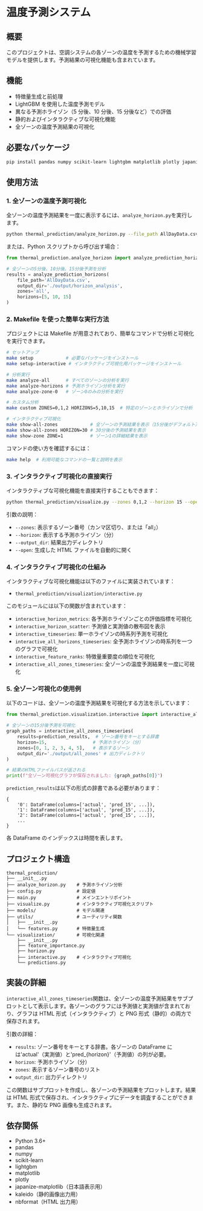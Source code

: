 # 温度予測システム

## 概要

このプロジェクトは、空調システムの各ゾーンの温度を予測するための機械学習モデルを提供します。予測結果の可視化機能も含まれています。

## 機能

- 特徴量生成と前処理
- LightGBM を使用した温度予測モデル
- 異なる予測ホライゾン（5 分後、10 分後、15 分後など）での評価
- 静的およびインタラクティブな可視化機能
- 全ゾーンの温度予測結果の可視化

## 必要なパッケージ

```bash
pip install pandas numpy scikit-learn lightgbm matplotlib plotly japanize-matplotlib kaleido nbformat
```

## 使用方法

### 1. 全ゾーンの温度予測可視化

全ゾーンの温度予測結果を一度に表示するには、`analyze_horizon.py`を実行します。

```bash
python thermal_prediction/analyze_horizon.py --file_path AllDayData.csv --output_dir ./output/horizon_analysis --zones all --horizons 5,10,15,20,30
```

または、Python スクリプトから呼び出す場合：

```python
from thermal_prediction.analyze_horizon import analyze_prediction_horizons

# 全ゾーンの5分後、10分後、15分後予測を分析
results = analyze_prediction_horizons(
    file_path='AllDayData.csv',
    output_dir='./output/horizon_analysis',
    zones='all',
    horizons=[5, 10, 15]
)
```

### 2. Makefile を使った簡単な実行方法

プロジェクトには Makefile が用意されており、簡単なコマンドで分析と可視化を実行できます。

```bash
# セットアップ
make setup            # 必要なパッケージをインストール
make setup-interactive # インタラクティブ可視化用パッケージをインストール

# 分析実行
make analyze-all      # すべてのゾーンの分析を実行
make analyze-horizons # 予測ホライゾン分析を実行
make analyze-zone-0   # ゾーン0のみの分析を実行

# カスタム分析
make custom ZONES=0,1,2 HORIZONS=5,10,15  # 特定のゾーンとホライゾンで分析

# インタラクティブ可視化
make show-all-zones            # 全ゾーンの予測結果を表示（15分後がデフォルト）
make show-all-zones HORIZON=30 # 30分後の予測結果を表示
make show-zone ZONE=1          # ゾーン1の詳細結果を表示
```

コマンドの使い方を確認するには：

```bash
make help  # 利用可能なコマンドの一覧と説明を表示
```

### 3. インタラクティブ可視化の直接実行

インタラクティブな可視化機能を直接実行することもできます：

```bash
python thermal_prediction/visualize.py --zones 0,1,2 --horizon 15 --open
```

引数の説明：

- `--zones`: 表示するゾーン番号（カンマ区切り、または「all」）
- `--horizon`: 表示する予測ホライゾン（分）
- `--output_dir`: 結果出力ディレクトリ
- `--open`: 生成した HTML ファイルを自動的に開く

### 4. インタラクティブ可視化の仕組み

インタラクティブな可視化機能は以下のファイルに実装されています：

- `thermal_prediction/visualization/interactive.py`

このモジュールには以下の関数が含まれています：

- `interactive_horizon_metrics`: 各予測ホライゾンごとの評価指標を可視化
- `interactive_horizon_scatter`: 予測値と実測値の散布図を表示
- `interactive_timeseries`: 単一ホライゾンの時系列予測を可視化
- `interactive_all_horizons_timeseries`: 全予測ホライゾンの時系列を一つのグラフで可視化
- `interactive_feature_ranks`: 特徴量重要度の順位を可視化
- `interactive_all_zones_timeseries`: 全ゾーンの温度予測結果を一度に可視化

### 5. 全ゾーン可視化の使用例

以下のコードは、全ゾーンの温度予測結果を可視化する方法を示しています：

```python
from thermal_prediction.visualization.interactive import interactive_all_zones_timeseries

# 全ゾーンの15分後予測を可視化
graph_paths = interactive_all_zones_timeseries(
    results=prediction_results,  # ゾーン番号をキーとする辞書
    horizon=15,                 # 予測ホライゾン（分）
    zones=[0, 1, 2, 3, 4, 5],   # 表示するゾーン
    output_dir='./output/all_zones' # 出力ディレクトリ
)

# 結果のHTMLファイルパスが返される
print(f"全ゾーン可視化グラフが保存されました: {graph_paths[0]}")
```

`prediction_results`は以下の形式の辞書である必要があります：

```
{
    '0': DataFrame(columns=['actual', 'pred_15', ...]),
    '1': DataFrame(columns=['actual', 'pred_15', ...]),
    '2': DataFrame(columns=['actual', 'pred_15', ...]),
    ...
}
```

各 DataFrame のインデックスは時間を表します。

## プロジェクト構造

```
thermal_prediction/
├── __init__.py
├── analyze_horizon.py    # 予測ホライゾン分析
├── config.py             # 設定値
├── main.py               # メインエントリポイント
├── visualize.py          # インタラクティブ可視化スクリプト
├── models/               # モデル関連
├── utils/                # ユーティリティ関数
│   ├── __init__.py
│   └── features.py       # 特徴量生成
└── visualization/        # 可視化関連
    ├── __init__.py
    ├── feature_importance.py
    ├── horizon.py
    ├── interactive.py    # インタラクティブ可視化
    └── predictions.py
```

## 実装の詳細

`interactive_all_zones_timeseries`関数は、全ゾーンの温度予測結果をサブプロットとして表示します。各ゾーンのグラフには予測値と実測値が含まれており、グラフは HTML 形式（インタラクティブ）と PNG 形式（静的）の両方で保存されます。

引数の詳細：

- `results`: ゾーン番号をキーとする辞書。各ゾーンの DataFrame には'actual'（実測値）と'pred\_{horizon}'（予測値）の列が必要。
- `horizon`: 予測ホライゾン（分）
- `zones`: 表示するゾーン番号のリスト
- `output_dir`: 出力ディレクトリ

この関数はサブプロットを作成し、各ゾーンの予測結果をプロットします。結果は HTML 形式で保存され、インタラクティブにデータを調査することができます。また、静的な PNG 画像も生成されます。

## 依存関係

- Python 3.6+
- pandas
- numpy
- scikit-learn
- lightgbm
- matplotlib
- plotly
- japanize-matplotlib（日本語表示用）
- kaleido（静的画像出力用）
- nbformat（HTML 出力用）
